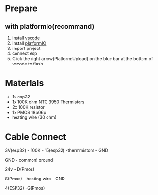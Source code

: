 # Prepare
## with platformIo(recommand)
1. install [vscode](https://code.visualstudio.com/) 
2. install [platformIO](https://platformio.org/install/ide?install=vscode)
3. import project
1. connect esp
4. Click the right arrow(Platform:Upload) on the blue bar at the bottom of vscode to flash


# Materials
+ 1x esp32
+ 1x 100K ohm NTC 3950 Thermistors
+ 2x 100K resistor
+ 1x PMOS 18p06p
+ heating wire (30 ohm)
# Cable Connect
3V(esp32) - 100K - 15(esp32) -thermmistors - GND

GND - common! ground

24v - D(Pmos)

S(Pmos) - heating wire - GND

4(ESP32) -G(Pmos)


<!-- # ROS Server
##  Install
1. Install ROS (recommand [Melodic](http://wiki.ros.org/melodic/Installation))

2. Install rosserial_python 

```apt-get install ros-melodic-rosserial-python```


## start rosserial_server
```source /opt/ros/melodic/setup.bash```

```rosrun rosserial_python serial_node.py tcp``` (default)
```rosrun rosserial_python node.py tcp```   (on Roboy) -->
